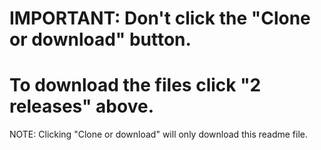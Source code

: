 # IMPORTANT: Don't click the "Clone or download" button.
# To download the files click "2 releases" above. 
NOTE:  Clicking "Clone or download" will only download this readme file.
